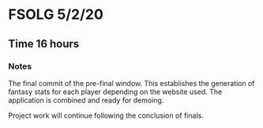# FSOLG 5/2/20
## Time 16 hours

### Notes
The final commit of the pre-final window. This establishes the generation of fantasy stats for each player depending on the website used. The application is 
combined and ready for demoing.

Project work will continue following the conclusion of finals.
